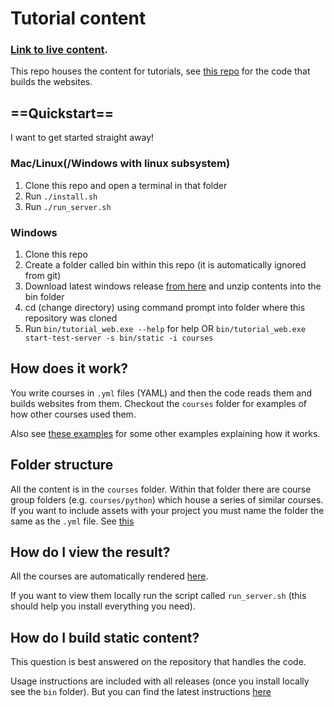 # Tutorial content

### [Link to live content](https://louisdewar.github.io/tutorial_web_content/).

This repo houses the content for tutorials, see [this repo](https://github.com/louisdewar/tutorial_web) for the code that builds the websites.

## ==Quickstart==
I want to get started straight away!

### Mac/Linux(/Windows with linux subsystem)
1. Clone this repo and open a terminal in that folder
2. Run `./install.sh`
3. Run `./run_server.sh`

### Windows
1. Clone this repo
2. Create a folder called bin within this repo (it is automatically ignored from git)
3. Download latest windows release [from here](https://github.com/louisdewar/tutorial_web/releases) and unzip contents into the bin folder
4. cd (change directory) using command prompt into folder where this repository was cloned
5. Run `bin/tutorial_web.exe --help` for help OR `bin/tutorial_web.exe start-test-server -s bin/static -i courses`

## How does it work?

You write courses in `.yml` files (YAML) and then the code reads them and builds websites from them. Checkout the `courses` folder for examples of how other courses used them.

Also see [these examples](https://github.com/louisdewar/tutorial_web/tree/master/courses/example) for some other examples explaining how it works.

## Folder structure

All the content is in the `courses` folder. Within that folder there are course group folders (e.g. `courses/python`) which house a series of similar courses.
If you want to include assets with your project you must name the folder the same as the `.yml` file. See [this](https://github.com/louisdewar/tutorial_web/blob/master/courses/example/demonstrating_assets.yml)

## How do I view the result?

All the courses are automatically rendered [here](https://louisdewar.github.io/tutorial_web_content/).

If you want to view them locally run the script called `run_server.sh` (this should help you install everything you need).

## How do I build static content?
This question is best answered on the repository that handles the code.

Usage instructions are included with all releases (once you install locally see the `bin` folder). But you can find the latest instructions [here](https://github.com/louisdewar/tutorial_web/blob/master/USAGE.md)
